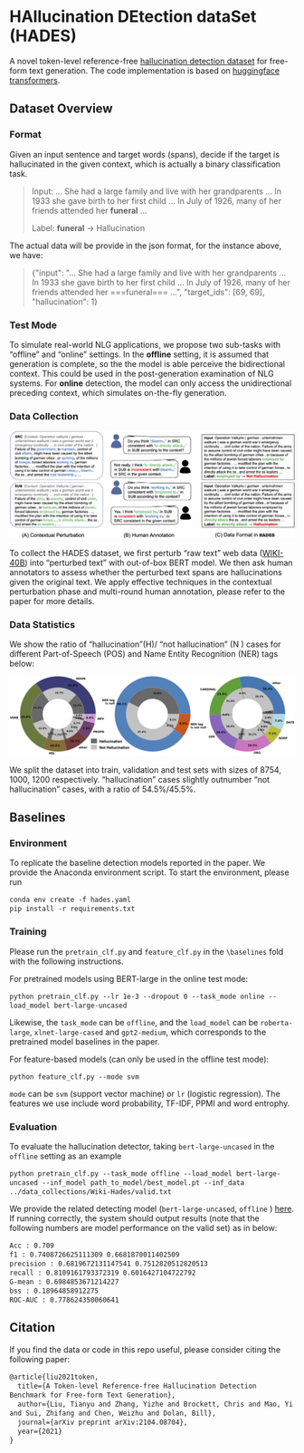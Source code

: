 # HAllucination DEtection dataSet (HADES)

A novel token-level reference-free [hallucination detection dataset](https://arxiv.org/pdf/2104.08704) for free-form text generation. The code implementation is based on [huggingface transformers](https://github.com/huggingface/transformers).

## Dataset Overview

### Format

Given an input sentence and target words (spans), decide if the target is hallucinated in the given context, which is actually a binary classification task.

> Input: ... She had a large family and live with her grandparents ... In 1933 she gave birth to her first child ... In July of 1926, many of her friends attended her **funeral** ... 
> 
> Label: **funeral** -> Hallucination

The actual data will be provide in the json format, for the instance above, we have:
> {"input": "... She had a large family and live with her grandparents ... In 1933 she gave birth to her first child ... In July of 1926, many of her friends attended her ===funeral=== ...", "target_ids": [69, 69], "hallucination": 1} 

### Test Mode

To simulate real-world NLG applications, we propose two sub-tasks with “offline” and “online” settings. In the **offline** setting, it is assumed that generation is complete, so the the model is able perceive the bidirectional context. This could be used in the post-generation examination of NLG systems. For **online** detection, the model can only access the unidirectional preceding context, which simulates on-the-fly generation. 

### Data Collection
![alt text](figs/hallu_overview.png)


To collect the HADES dataset, we first perturb “raw text” web data ([WIKI-40B](https://www.aclweb.org/anthology/2020.lrec-1.297/)) into “perturbed text” with out-of-box BERT model. We then ask human annotators to assess whether the perturbed text spans are hallucinations given the original text. We apply effective techniques in the contextual perturbation phase and multi-round human annotation, please refer to the paper for more details.

### Data Statistics

We show the ratio of “hallucination”(H)/ “not hallucination” (N ) cases for different Part-of-Speech (POS) and Name Entity Recognition (NER) tags below:

![alt text](figs/hallu_pie.png)

We split the dataset into train, validation and test sets with sizes of 8754, 1000, 1200 respectively. “hallucination” cases slightly outnumber “not hallucination” cases, with a ratio of 54.5%/45.5%.

## Baselines

### Environment

To replicate the baseline detection models reported in the paper. We provide the Anaconda environment script. To start the environment, please run

```
conda env create -f hades.yaml
pip install -r requirements.txt
```

### Training

Please run the ```pretrain_clf.py``` and ```feature_clf.py``` in the ```\baselines``` fold with the following instructions.

For pretrained models using BERT-large in the online test mode:
```
python pretrain_clf.py --lr 1e-3 --dropout 0 --task_mode online --load_model bert-large-uncased 
```
Likewise, the ```task_mode``` can be ```offline```, and the ```load_model``` can be ```roberta-large```, ```xlnet-large-cased``` and ```gpt2-medium```, which corresponds to the pretrained model baselines in the paper.


For feature-based models (can only be used in the offline test mode):
```
python feature_clf.py --mode svm
```
```mode``` can be ```svm``` (support vector machine) or ```lr``` (logistic regression). The features we use include word probability, TF-IDF, PPMI and word entrophy.

### Evaluation

To evaluate the hallucination detector, taking ```bert-large-uncased``` in the ```offline``` setting as an example

```
python pretrain_clf.py --task_mode offline --load_model bert-large-uncased --inf_model path_to_model/best_model.pt --inf_data ../data_collections/Wiki-Hades/valid.txt
```

We provide the related detecting model (```bert-large-uncased```, ```offline``` ) [here](https://drive.google.com/file/d/1bhTV6fndQo-ZYnMODwPcDjPOmxsIDSQC/view?usp=sharing). If running correctly, the system should output results (note that the following numbers are model performance on the valid set) as in below:

```
Acc : 0.709
f1 : 0.7408726625111309 0.6681870011402509
precision : 0.6819672131147541 0.7512820512820513
recall : 0.8109161793372319 0.6016427104722792
G-mean : 0.6984853671214227
bss : 0.18964858912275
ROC-AUC : 0.778624350060641
```


## Citation

If you find the data or code in this repo useful, please consider citing the following paper:

```
@article{liu2021token,
  title={A Token-level Reference-free Hallucination Detection Benchmark for Free-form Text Generation},
  author={Liu, Tianyu and Zhang, Yizhe and Brockett, Chris and Mao, Yi and Sui, Zhifang and Chen, Weizhu and Dolan, Bill},
  journal={arXiv preprint arXiv:2104.08704},
  year={2021}
}
```
